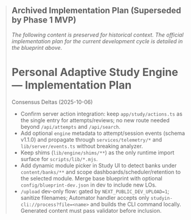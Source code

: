 > ## Archived Implementation Plan (Superseded by Phase 1 MVP)
> 
> *The following content is preserved for historical context. The official implementation plan for the current development cycle is detailed in the blueprint above.*
> 
> # Personal Adaptive Study Engine — Implementation Plan
> 
> Consensus Deltas (2025-10-06)
> - Confirm server action integration: keep `app/study/actions.ts` as the single entry for attempts/reviews; no new route needed beyond `/api/attempts` and `/api/search`.
> - Add optional `engine` metadata to attempt/session events (schema v1.1.0) and propagate through `services/telemetry/*` and `lib/server/events.ts` without breaking analyzer.
> - Keep shims (`lib/engine/shims/**`) as the only runtime import surface for `scripts/lib/*.mjs`.
> - Add dynamic module picker in Study UI to detect banks under `content/banks/**` and scope dashboards/scheduler/retention to the selected module. Merge base blueprint with optional `config/blueprint-dev.json` in dev to include new LOs.
> - `/upload` dev-only flow: gated by `NEXT_PUBLIC_DEV_UPLOAD=1`; sanitize filenames; Automator handler accepts only `studyin-cli://process?file=<name>` and builds the CLI command locally. Generated content must pass validator before inclusion.
